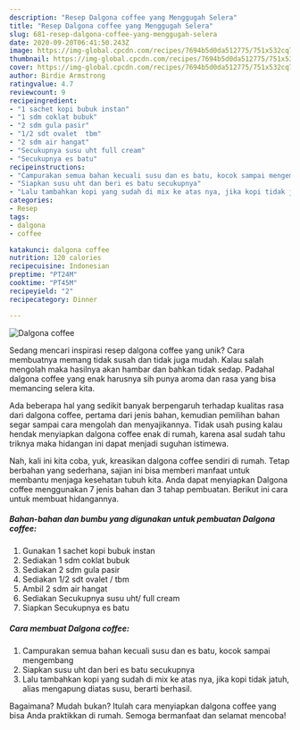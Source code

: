 ```yaml
---
description: "Resep Dalgona coffee yang Menggugah Selera"
title: "Resep Dalgona coffee yang Menggugah Selera"
slug: 681-resep-dalgona-coffee-yang-menggugah-selera
date: 2020-09-20T06:41:50.243Z
image: https://img-global.cpcdn.com/recipes/7694b5d0da512775/751x532cq70/dalgona-coffee-foto-resep-utama.jpg
thumbnail: https://img-global.cpcdn.com/recipes/7694b5d0da512775/751x532cq70/dalgona-coffee-foto-resep-utama.jpg
cover: https://img-global.cpcdn.com/recipes/7694b5d0da512775/751x532cq70/dalgona-coffee-foto-resep-utama.jpg
author: Birdie Armstrong
ratingvalue: 4.7
reviewcount: 9
recipeingredient:
- "1 sachet kopi bubuk instan"
- "1 sdm coklat bubuk"
- "2 sdm gula pasir"
- "1/2 sdt ovalet  tbm"
- "2 sdm air hangat"
- "Secukupnya susu uht full cream"
- "Secukupnya es batu"
recipeinstructions:
- "Campurakan semua bahan kecuali susu dan es batu, kocok sampai mengembang"
- "Siapkan susu uht dan beri es batu secukupnya"
- "Lalu tambahkan kopi yang sudah di mix ke atas nya, jika kopi tidak jatuh, alias mengapung diatas susu, berarti berhasil."
categories:
- Resep
tags:
- dalgona
- coffee

katakunci: dalgona coffee 
nutrition: 120 calories
recipecuisine: Indonesian
preptime: "PT24M"
cooktime: "PT45M"
recipeyield: "2"
recipecategory: Dinner

---
```



![Dalgona coffee](https://img-global.cpcdn.com/recipes/7694b5d0da512775/751x532cq70/dalgona-coffee-foto-resep-utama.jpg)

Sedang mencari inspirasi resep dalgona coffee yang unik? Cara membuatnya memang tidak susah dan tidak juga mudah. Kalau salah mengolah maka hasilnya akan hambar dan bahkan tidak sedap. Padahal dalgona coffee yang enak harusnya sih punya aroma dan rasa yang bisa memancing selera kita.



Ada beberapa hal yang sedikit banyak berpengaruh terhadap kualitas rasa dari dalgona coffee, pertama dari jenis bahan, kemudian pemilihan bahan segar sampai cara mengolah dan menyajikannya. Tidak usah pusing kalau hendak menyiapkan dalgona coffee enak di rumah, karena asal sudah tahu triknya maka hidangan ini dapat menjadi suguhan istimewa.


Nah, kali ini kita coba, yuk, kreasikan dalgona coffee sendiri di rumah. Tetap berbahan yang sederhana, sajian ini bisa memberi manfaat untuk membantu menjaga kesehatan tubuh kita. Anda dapat menyiapkan Dalgona coffee menggunakan 7 jenis bahan dan 3 tahap pembuatan. Berikut ini cara untuk membuat hidangannya.

<!--inarticleads1-->

##### Bahan-bahan dan bumbu yang digunakan untuk pembuatan Dalgona coffee:

1. Gunakan 1 sachet kopi bubuk instan
1. Sediakan 1 sdm coklat bubuk
1. Sediakan 2 sdm gula pasir
1. Sediakan 1/2 sdt ovalet / tbm
1. Ambil 2 sdm air hangat
1. Sediakan Secukupnya susu uht/ full cream
1. Siapkan Secukupnya es batu




<!--inarticleads2-->

##### Cara membuat Dalgona coffee:

1. Campurakan semua bahan kecuali susu dan es batu, kocok sampai mengembang
1. Siapkan susu uht dan beri es batu secukupnya
1. Lalu tambahkan kopi yang sudah di mix ke atas nya, jika kopi tidak jatuh, alias mengapung diatas susu, berarti berhasil.




Bagaimana? Mudah bukan? Itulah cara menyiapkan dalgona coffee yang bisa Anda praktikkan di rumah. Semoga bermanfaat dan selamat mencoba!
